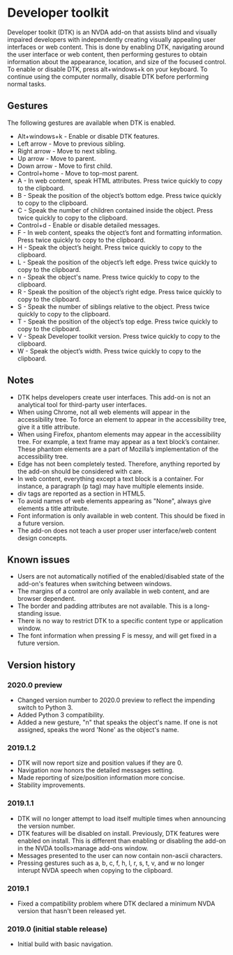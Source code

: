 # Developer toolkit
Developer toolkit (DTK) is an NVDA add-on that assists blind and visually impaired developers with independently creating visually appealing user interfaces or web content. This is done by enabling DTK, navigating around the user interface or web content, then performing gestures to obtain information about the appearance, location, and size of the focused control. To enable or disable DTK, press alt+windows+k on your keyboard. To continue using the computer normally, disable DTK before performing normal tasks.
## Gestures
The following gestures are available when DTK is enabled.

* Alt+windows+k - Enable or disable DTK features.
* Left arrow - Move to previous sibling.
* Right arrow - Move to next sibling.
* Up arrow - Move to parent.
* Down arrow - Move to first child.
* Control+home - Move to top-most parent.
* A - In web content, speak HTML attributes. Press twice quickly to copy to the clipboard.
* B - Speak the position of the object’s bottom edge. Press twice quickly to copy to the clipboard.
* C - Speak the number of children contained inside the object. Press twice quickly to copy to the clipboard.
* Control+d - Enable or disable detailed messages.
* F - In web content, speaks the object’s font and formatting information. Press twice quickly to copy to the clipboard.
* H - Speak the object’s height. Press twice quickly to copy to the clipboard.
* L - Speak the position of the object’s left edge. Press twice quickly to copy to the clipboard.
* n - Speak the object's name. Press twice quickly to copy to the clipboard.
* R - Speak the position of the object’s right edge. Press twice quickly to copy to the clipboard.
* S - Speak the number of siblings relative to the object. Press twice quickly to copy to the clipboard.
* T - Speak the position of the object’s top edge. Press twice quickly to copy to the clipboard.
* V - Speak Developer toolkit version. Press twice quickly to copy to the clipboard.
* W - Speak the object’s width. Press twice quickly to copy to the clipboard.

## Notes

* DTK helps developers create user interfaces. This add-on is not an analytical tool for third-party user interfaces.
* When using Chrome, not all web elements will appear in the accessibility tree. To force an element to appear in the accessibility tree, give it a title attribute.
* When using Firefox, phantom elements may appear in the accessibility tree. For example, a text frame may appear as a text block’s container. These phantom elements are a part of Mozilla’s implementation of the accessibility tree.
* Edge has not been completely tested. Therefore, anything reported by the add-on should be considered with care.
* In web content, everything except a text block is a container. For instance, a paragraph (p tag) may have multiple elements inside.
* div tags are reported as a section in HTML5.
* To avoid names of web elements appearing as "None", always give elements a title attribute.
* Font information is only available in web content. This should be fixed in a future version.
* The add-on does not teach a user proper user interface/web content design concepts.

## Known issues

* Users are not automatically notified of the enabled/disabled state of the add-on's features when switching between windows.
* The margins of a control are only available in web content, and are browser dependent.
* The border and padding attributes are not available. This is a long-standing issue.
* There is no way to restrict DTK to a specific content type or application window.
* The font information when pressing F is messy, and will get fixed in a future version.

## Version history
### 2020.0 preview

* Changed version number to 2020.0 preview to reflect the impending switch to Python 3.
* Added Python 3 compatibility.
* Added a new gesture, "n" that speaks the object's name. If one is not assigned, speaks the word 'None' as the object's name.

### 2019.1.2

* DTK will now report size and position values if they are 0.
* Navigation now honors the detailed messages setting.
* Made reporting of size/position information more concise.
* Stability improvements.

### 2019.1.1

* DTK will no longer attempt to load itself multiple times when announcing the version number.
* DTK features will be disabled on install. Previously, DTK features were enabled on install. This is different than enabling or disabling the add-on in the NVDA toolls>manage add-ons window.
* Messages presented to the user can now contain non-ascii characters.
* Pressing gestures such as a, b, c, f, h, l, r, s, t, v, and w no longer interupt NVDA speech when copying to the clipboard.

### 2019.1

* Fixed a compatibility problem where DTK declared a minimum NVDA version that hasn't been released yet.

### 2019.0 (initial stable release)

* Initial build with basic navigation.
